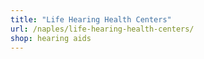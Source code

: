```yaml
---
title: "Life Hearing Health Centers"
url: /naples/life-hearing-health-centers/
shop: hearing aids
---
```

